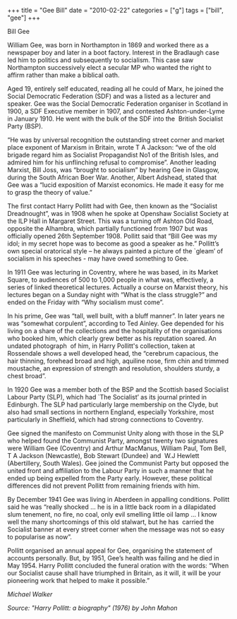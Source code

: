 +++
title = "Gee Bill"
date = "2010-02-22"
categories = ["g"]
tags = ["bill", "gee"]
+++

  
  

Bill Gee

William Gee, was born in Northampton in 1869 and worked there as a newspaper boy and later in a boot factory. Interest in the Bradlaugh case led him to politics and subsequently to socialism. This case saw Northampton successively elect a secular MP who wanted the right to affirm rather than make a biblical oath.

Aged 19, entirely self educated, reading all he could of Marx, he joined the Social Democratic Federation (SDF) and was a listed as a lecturer and speaker. Gee was the Social Democratic Federation organiser in Scotland in 1900, a SDF Executive member in 1907, and contested Ashton-under-Lyme in January 1910. He went with the bulk of the SDF into the  British Socialist Party (BSP).

“He was by universal recognition the outstanding street corner and market place exponent of Marxism in Britain, wrote T A Jackson: “we of the old brigade regard him as Socialist Propagandist No1 of the British Isles, and admired him for his unflinching refusal to compromise”. Another leading Marxist, Bill Joss, was “brought to socialism” by hearing Gee in Glasgow, during the South African Boer War. Another, Albert Adshead, stated that Gee was a “lucid exposition of Marxist economics. He made it easy for me to grasp the theory of value.”

The first contact Harry Pollitt had with Gee, then known as the “Socialist Dreadnought”, was in 1908 when he spoke at Openshaw Socialist Society at the ILP Hall in Margaret Street. This was a turning off Ashton Old Road, opposite the Alhambra, which partially functioned from 1907 but was officially opened 26th September 1908. Pollitt said that “Bill Gee was my idol; in my secret hope was to become as good a speaker as he.” Pollitt’s own special oratorical style – he always painted a picture of the \`gleam’ of socialism in his speeches - may have owed something to Gee.

In 1911 Gee was lecturing in Coventry, where he was based, in its Market Square, to audiences of 500 to 1,000 people in what was, effectively, a series of linked theoretical lectures. Actually a course on Marxist theory, his lectures began on a Sunday night with “What is the class struggle?” and ended on the Friday with “Why socialism must come”.

In his prime, Gee was “tall, well built, with a bluff manner”. In later years ne was “somewhat corpulent”, according to Ted Ainley. Gee depended for his living on a share of the collections and the hospitality of the organisations who booked him, which clearly grew better as his reputation soared. An undated photograph  of him, in Harry Pollitt's collection, taken at Rossendale shows a well developed head, the “cerebrum capacious, the hair thinning, forehead broad and high, aquiline nose, firm chin and trimmed moustache, an expression of strength and resolution, shoulders sturdy, a chest broad”.

In 1920 Gee was a member both of the BSP and the Scottish based Socialist Labour Party (SLP), which had \`The Socialist’ as its journal printed in Edinburgh. The SLP had particularly large membership on the Clyde, but also had small sections in northern England, especially Yorkshire, most particularly in Sheffield, which had strong connections to Coventry.  

Gee signed the manifesto on Communist Unity along with those in the SLP who helped found the Communist Party, amongst twenty two signatures were William Gee (Coventry) and Arthur MacManus, William Paul, Tom Bell, T A Jackson (Newcastle), Bob Stewart (Dundee) and  W.J Hewlett (Abertillery, South Wales). Gee joined the Communist Party but opposed the united front and affiliation to the Labour Party in such a manner that he ended up being expelled from the Party early. However, these political differences did not prevent Pollitt from remaining friends with him.

By December 1941 Gee was living in Aberdeen in appalling conditions. Pollitt said he was “really shocked ... he is in a little back room in a dilapidated slum tenement, no fire, no coal, only evil smelling little oil lamp ... I know well the many shortcomings of this old stalwart, but he has  carried the Socialist banner at every street corner when the message was not so easy to popularise as now”.

Pollitt organised an annual appeal for Gee, organising the statement of accounts personally. But, by 1951, Gee’s health was failing and he died in May 1954. Harry Pollitt concluded the funeral oration with the words: “When our Socialist cause shall have triumphed in Britain, as it will, it will be your pioneering work that helped to make it possible.”

_Michael Walker_

_Source: "Harry Pollitt: a biography" (1976) by John Mahon_
